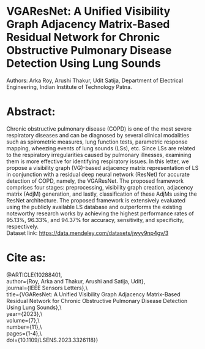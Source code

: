 # VGAResNet: A Unified Visibility Graph Adjacency Matrix-Based Residual Network for Chronic Obstructive Pulmonary Disease Detection Using Lung Sounds
Authors: Arka Roy, Arushi Thakur, Udit Satija, Department of Electrical Engineering, Indian Institute of Technology Patna.
# Abstract:
Chronic obstructive pulmonary disease (COPD) is one of the most severe respiratory diseases and can be diagnosed by several clinical modalities such as spirometric measures, lung function tests, parametric response mapping, wheezing events of lung sounds (LSs), etc. Since LSs are related to the respiratory irregularities caused by pulmonary illnesses, examining them is more effective for identifying respiratory issues. In this letter, we propose a visibility graph (VG)-based adjacency matrix representation of LS in conjunction with a residual deep neural network (ResNet) for accurate detection of COPD, namely, the VGAResNet. The proposed framework comprises four stages: preprocessing, visibility graph creation, adjacency matrix (AdjM) generation, and lastly, classification of these AdjMs using the ResNet architecture. The proposed framework is extensively evaluated using the publicly available LS database and outperforms the existing noteworthy research works by achieving the highest performance rates of 95.13%, 96.33%, and 94.37% for accuracy, sensitivity, and specificity, respectively.\
Dataset link: https://data.mendeley.com/datasets/jwyy9np4gv/3 
# Cite as:
@ARTICLE{10288401,\
  author={Roy, Arka and Thakur, Arushi and Satija, Udit}, \
  journal={IEEE Sensors Letters},\  
  title={VGAResNet: A Unified Visibility Graph Adjacency Matrix-Based Residual Network for Chronic Obstructive Pulmonary Disease Detection Using Lung Sounds},\  
  year={2023},\  
  volume={7},\  
  number={11},\  
  pages={1-4},\  
  doi={10.1109/LSENS.2023.3326118}}
